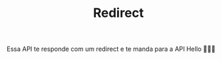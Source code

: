 ---
title: Redirect
href: api/redirect
methods: GET, POST
status: working
body: Essa API te responde com um redirect e te manda para a API Hello 🤦🏻‍♂️
---